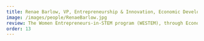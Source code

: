 ```yaml
---
title: Renae Barlow, VP, Entrepreneurship & Innovation, Economic Development Lethbridge (EDL)
image: /images/people/RenaeBarlow.jpg
review: The Women Entrepreneurs-in-STEM program (WESTEM), through Economic Development Lethbridge (EDL), is pleased to recommend the From Lab to Fulfillment (FL2F) workshop series that you offer. This workshop provides a valuable opportunity for women from academic, research and STEM backgrounds to network, collaborate and explore the possibilities of entrepreneurship and patent creation. Women face various obstacles in both STEM fields and entrepreneurship across Canada, and the WESTEM program aims to limit the barriers that women face in these areas. For this reason, we were very pleased to have Dr. Yadid-Pecht offer her workshop to our clients, and look forward to having her offer it again. FL2F has proven to be an accessible and valuable workshop for women as they explore and transition from academia, research, or STEM careers to entrepreneurship.
order: 13
---
```

